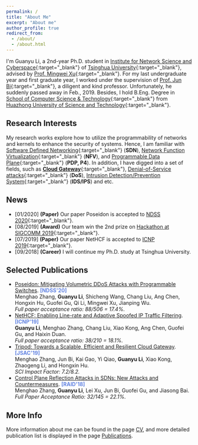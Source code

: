 ```yaml
---
permalink: /
title: "About Me"
excerpt: "About me"
author_profile: true
redirect_from: 
  - /about/
  - /about.html
---
```


I'm Guanyu Li, a 2nd-year Ph.D. student in [Institute for Network Science and Cyberspace](http://www.insc.tsinghua.edu.cn){:target="\_blank"} of [Tsinghua University](https://www.tsinghua.edu.cn){:target="\_blank"}, advised by [Prof. Mingwei Xu](http://routing.netlab.edu.cn/tiki-index.php?page=Mingwei+Xu){:target="\_blank"}.
For my last undergraduate year and first graduate year, I worked under the supervision of [Prof. Jun Bi](http://netarchlab.tsinghua.edu.cn/~junbi/){:target="\_blank"}, a diligent and kind professor. Unfortunately, he suddenly passed away in Feb., 2019.
Besides, I hold B.Eng. Degree in [School of Computer Science & Technology](http://cs.hust.edu.cn){:target="\_blank"} from [Huazhong University of Science and Technology](http://www.hust.edu.cn){:target="\_blank"}.

Research Interests
------
My research works explore how to utilize the programmability of networks and kernels to enhance the security of systems.
Hence, I am familiar with [Software Defined Networking](https://en.wikipedia.org/wiki/Software-defined_networking){:target="\_blank"} (**SDN**), [Network Function Virtualization](https://en.wikipedia.org/wiki/Network_function_virtualization){:target="\_blank"} (**NFV**), and [Programmable Data Plane](https://searchnetworking.techtarget.com/answer/What-is-a-programmable-data-plane-and-where-does-P4-fit-in){:target="\_blank"} (**PDP, P4**).
In addition, I have digged into a set of fields, such as [**Cloud Gateway**](https://www.telco.com/blog/what-is-cloud-gateway/){:target="\_blank"}, [Denial-of-Service attacks](https://en.wikipedia.org/wiki/Denial-of-service_attack){:target="\_blank"} (**DoS**), [Intrusion Detection/Prevention System](https://en.wikipedia.org/wiki/Intrusion_detection_system){:target="\_blank"} (**IDS/IPS**) and etc. 

News
------
* [01/2020] **(Paper)** Our paper Poseidon is accepted to [NDSS 2020](https://www.ndss-symposium.org/ndss2020/){:target="\_blank"}.
* [08/2019] **(Award)** Our team win the 2nd prize on [Hackathon at SIGCOMM 2019](https://conferences.sigcomm.org/sigcomm/2019/hackathon.html){:target="\_blank"}.
* [07/2019] **(Paper)** Our paper NetHCF is accepted to [ICNP 2019](https://icnp19.cs.ucr.edu/){:target="\_blank"}.
* [09/2018] **(Career)** I will continue my Ph.D. study at Tsinghua University.

Selected Publications
------
* [Poseidon: Mitigating Volumetric DDoS Attacks with Programmable Switches](/publications/2020-02-NDSS-Poseidon). **<font color="#6384E2">[NDSS'20]</font>**  
Menghao Zhang, **Guanyu Li**, Shicheng Wang, Chang Liu, Ang Chen, Hongxin Hu, Guofei Gu, Qi Li, Mingwei Xu, Jianping Wu.  
*Full paper acceptance ratio: 88/506 = 17.4%.*
* [NetHCF: Enabling Line-rate and Adaptive Spoofed IP Traffic Filtering](/publications/2019-10-ICNP-NetHCF). **<font color="#6384E2">[ICNP'19]</font>**  
**Guanyu Li**, Menghao Zhang, Chang Liu, Xiao Kong, Ang Chen, Guofei Gu, and Haixin Duan.  
*Full paper acceptance ratio: 38/210 = 18.1%.*
* [Tripod: Towards a Scalable, Efficient and Resilient Cloud Gateway](/publications/2019-03-JSAC-Tripod). **<font color="#6384E2">[JSAC'19]</font>**  
Menghao Zhang, Jun Bi, Kai Gao, Yi Qiao, **Guanyu Li**, Xiao Kong, Zhaogeng Li, and Hongxin Hu.  
*SCI Impact Factor: 7.2/8.2.*
* [Control Plane Reflection Attacks in SDNs: New Attacks and Countermeasures](/publications/2018-09-RAID-SWGuard). **<font color="#6384E2">[RAID'18]</font>**  
Menghao Zhang, **Guanyu Li**, Lei Xu, Jun Bi, Guofei Gu, and Jiasong Bai.  
*Full Paper Acceptance Ratio: 32/145 = 22.1%.*

More Info
------
More information about me can be found in the page [CV](/cv), and more detailed publication list is displayed in the page [Publications](/publications).
